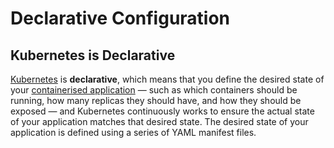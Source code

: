 
# Declarative Configuration

## Kubernetes is Declarative

[Kubernetes](what-is-kubernetes) is **declarative**, which means that you define the desired state of your 
[containerised application](../concepts/containerised-application) — such as which containers should be running, how 
many replicas they should have, and how they should be exposed — and Kubernetes continuously works to ensure the actual 
state of your application matches that desired state.
The desired state of your application is defined using a series of YAML manifest files.
